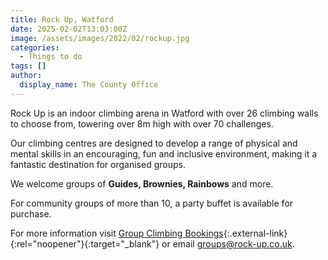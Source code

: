 ```yaml
---
title: Rock Up, Watford
date: 2025-02-02T13:03:00Z
image: /assets/images/2022/02/rockup.jpg
categories:
  - Things to do
tags: []
author:
  display_name: The County Office
---
```

Rock Up is an indoor climbing arena in Watford with over 26 climbing walls to choose from, towering over 8m high with over 70 challenges.

Our climbing centres are designed to develop a range of physical and mental skills in an encouraging, fun and inclusive environment, making it a fantastic destination for organised groups.

We welcome groups of **Guides, Brownies, Rainbows** and more.

For community groups of more than 10, a party buffet is available for purchase.

For more information visit [Group Climbing Bookings](https://www.rock-up.co.uk/events-groups#groups){:.external-link}{:rel="noopener"}{:target="_blank"} or email <groups@rock-up.co.uk>.
